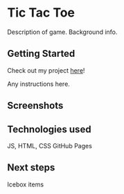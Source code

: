 # Tic Tac Toe
Description of game.
Background info.

## Getting Started
Check out my project [here](https://berternie9.github.io/tic-tac-toe/)!

Any instructions here. 

## Screenshots

## Technologies used
JS, HTML, CSS
GitHub Pages

## Next steps
Icebox items




<!-- 
☐ <Your game's title>: A description of your game. Background info of the game is a nice touch.

☐ Screenshot(s): Images of your actual game.

☐ Technologies Used: List of the technologies used, e.g., JavaScript, HTML, CSS...

☐ Getting Started: In this section include the link to your deployed game and any instructions you deem important.

☐ Next Steps: Planned future enhancements (icebox items). -->